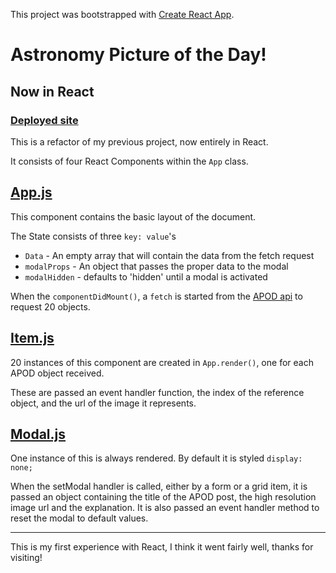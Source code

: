 This project was bootstrapped with [Create React App](https://github.com/facebook/create-react-app).
# Astronomy Picture of the Day!
## Now in React

### [Deployed site](https://absurdlyeloquent.github.io/apod-react/)

This is a refactor of my previous project, now entirely in React.

It consists of four React Components within the `App` class.

## [App.js](https://github.com/AbsurdlyEloquent/apod-react/blob/master/src/App.js)
This component contains the basic layout of the document.

The State consists of three `key: value`'s

  - `Data` - An empty array that will contain the data from the fetch request
  - `modalProps` - An object that passes the proper data to the modal
  - `modalHidden` - defaults to 'hidden' until a modal is activated

When the `componentDidMount()`, a `fetch` is started from the [APOD api](https://apod.nasa.gov/apod/astropix.html) to request 20 objects.

## [Item.js](https://github.com/AbsurdlyEloquent/apod-react/blob/master/src/Item.js)
20 instances of this component are created in `App.render()`, one for each APOD object received.

These are passed an event handler function, the index of the reference object, and the url of the image it represents.

## [Modal.js](https://github.com/AbsurdlyEloquent/apod-react/blob/master/src/Modal.js)
One instance of this is always rendered. By default it is styled `display: none;`

When the setModal handler is called, either by a form or a grid item, it is passed an object containing the title of the APOD post, the high resolution image url and the explanation. It is also passed an event handler method to reset the modal to default values.

---------------------------------------------------------------------------

This is my first experience with React, I think it went fairly well, thanks for visiting!
